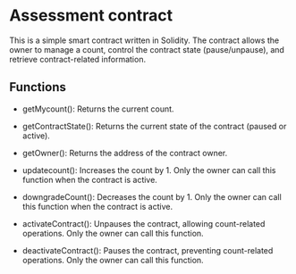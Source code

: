 # Assessment contract

This is a simple smart contract written in Solidity. The contract allows the owner to manage a count, control the contract state (pause/unpause), and retrieve contract-related information.

## Functions
- getMycount():
Returns the current count.

- getContractState():
Returns the current state of the contract (paused or active).

- getOwner():
Returns the address of the contract owner.

- updatecount():
Increases the count by 1. Only the owner can call this function when the contract is active.

- downgradeCount():
Decreases the count by 1. Only the owner can call this function when the contract is active.

- activateContract():
Unpauses the contract, allowing count-related operations. Only the owner can call this function.

- deactivateContract():
Pauses the contract, preventing count-related operations. Only the owner can call this function.